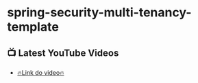 # spring-security-multi-tenancy-template

 ## 📺 Latest YouTube Videos
<!-- YOUTUBE:START -->
- [🔥Link do video🔥](https://youtu.be/7f4IeTankrk)
<!-- YOUTUBE:END -->
